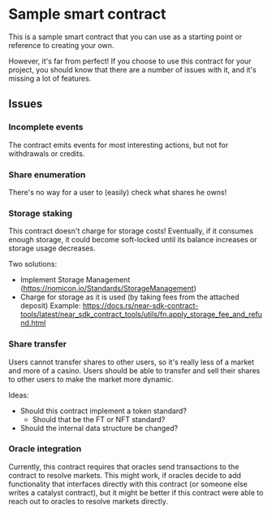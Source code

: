 # Sample smart contract

This is a sample smart contract that you can use as a starting point or reference to creating your own.

However, it's far from perfect! If you choose to use this contract for your project, you should know that there are a number of issues with it, and it's missing a lot of features.

## Issues

### Incomplete events

The contract emits events for most interesting actions, but not for withdrawals or credits.

### Share enumeration

There's no way for a user to (easily) check what shares he owns!

### Storage staking

This contract doesn't charge for storage costs! Eventually, if it consumes enough storage, it could become soft-locked until its balance increases or storage usage decreases.

Two solutions:

- Implement Storage Management (https://nomicon.io/Standards/StorageManagement)
- Charge for storage as it is used (by taking fees from the attached deposit)
  Example: https://docs.rs/near-sdk-contract-tools/latest/near_sdk_contract_tools/utils/fn.apply_storage_fee_and_refund.html

### Share transfer

Users cannot transfer shares to other users, so it's really less of a market and more of a casino. Users should be able to transfer and sell their shares to other users to make the market more dynamic.

Ideas:

- Should this contract implement a token standard?
  - Should that be the FT or NFT standard?
- Should the internal data structure be changed?

### Oracle integration

Currently, this contract requires that oracles send transactions to the contract to resolve markets. This might work, if oracles decide to add functionality that interfaces directly with this contract (or someone else writes a catalyst contract), but it might be better if this contract were able to reach out to oracles to resolve markets directly.
